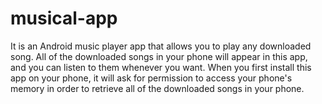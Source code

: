 # musical-app
It is an Android music player app that allows you to play any downloaded song. All of the downloaded songs in your phone will appear in this app, and you can listen to them whenever you want. When you first install this app on your phone, it will ask for permission to access your phone's memory in order to retrieve all of the downloaded songs in your phone.
